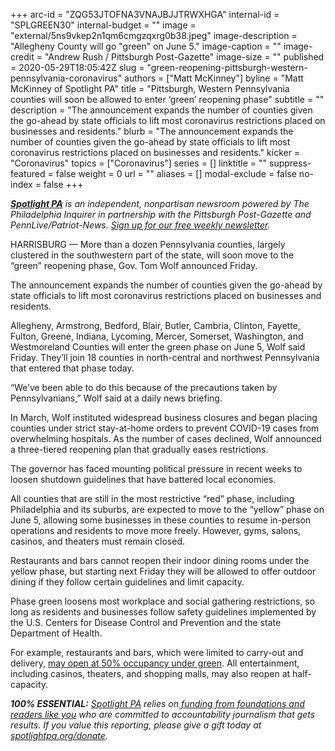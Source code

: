 +++
arc-id = "ZQG53JTOFNA3VNAJBJJTRWXHGA"
internal-id = "SPLGREEN30"
internal-budget = ""
image = "external/5ns9vkep2n1qm6cmgzqxrg0b38.jpeg"
image-description = "Allegheny County will go \"green\" on June 5."
image-caption = ""
image-credit = "Andrew Rush / Pittsburgh Post-Gazette"
image-size = ""
published = 2020-05-29T18:05:42Z
slug = "green-reopening-pittsburgh-western-pennsylvania-coronavirus"
authors = ["Matt McKinney"]
byline = "Matt McKinney of Spotlight PA"
title = "Pittsburgh, Western Pennsylvania counties will soon be allowed to enter ‘green’ reopening phase"
subtitle = ""
description = "The announcement expands the number of counties given the go-ahead by state officials to lift most coronavirus restrictions placed on businesses and residents."
blurb = "The announcement expands the number of counties given the go-ahead by state officials to lift most coronavirus restrictions placed on businesses and residents."
kicker = "Coronavirus"
topics = ["Coronavirus"]
series = []
linktitle = ""
suppress-featured = false
weight = 0
url = ""
aliases = []
modal-exclude = false
no-index = false
+++

<a href="https://lesspage.com/"><i><b>Spotlight PA</b></i></a><i> is an independent, nonpartisan newsroom powered by The Philadelphia Inquirer in partnership with the Pittsburgh Post-Gazette and PennLive/Patriot-News. </i><a href="https://lesspage.com/newsletters"><i>Sign up for our free weekly newsletter</i></a><i>.</i>

HARRISBURG — More than a dozen Pennsylvania counties, largely clustered in the southwestern part of the state, will soon move to the “green” reopening phase, Gov. Tom Wolf announced Friday.

The announcement expands the number of counties given the go-ahead by state officials to lift most coronavirus restrictions placed on businesses and residents.

Allegheny, Armstrong, Bedford, Blair, Butler, Cambria, Clinton, Fayette, Fulton, Greene, Indiana, Lycoming, Mercer, Somerset, Washington, and Westmoreland Counties will enter the green phase on June 5, Wolf said Friday. They’ll join 18 counties in north-central and northwest Pennsylvania that entered that phase today.

“We’ve been able to do this because of the precautions taken by Pennsylvanians,” Wolf said at a daily news briefing. 

<script src="https://lesspage.com/embed.js" async></script><div data-spl-embed-version="1" data-spl-src="https://lesspage.com/embeds/donate/"></div>

In March, Wolf instituted widespread business closures and began placing counties under strict stay-at-home orders to prevent COVID-19 cases from overwhelming hospitals. As the number of cases declined, Wolf announced a three-tiered reopening plan that gradually eases restrictions.

The governor has faced mounting political pressure in recent weeks to loosen shutdown guidelines that have battered local economies.

All counties that are still in the most restrictive “red” phase, including Philadelphia and its suburbs, are expected to move to the “yellow” phase on June 5, allowing some businesses in these counties to resume in-person operations and residents to move more freely. However, gyms, salons, casinos, and theaters must remain closed.

<script src="https://lesspage.com/embed.js" async></script><div data-spl-embed-version="1" data-spl-src="https://lesspage.com/embeds/newsletter/"></div>

Restaurants and bars cannot reopen their indoor dining rooms under the yellow phase, but starting next Friday they will be allowed to offer outdoor dining if they follow certain guidelines and limit capacity.

Phase green loosens most workplace and social gathering restrictions, so long as residents and businesses follow safety guidelines implemented by the U.S. Centers for Disease Control and Prevention and the state Department of Health.

For example, restaurants and bars, which were limited to carry-out and delivery, <a href="https://lesspage.com/news/2020/05/pennsylvania-coronavirus-reopening-tiers-phases-red-yellow-green/" target="_blank">may open at 50% occupancy under green</a>. All entertainment, including casinos, theaters, and shopping malls, may also reopen at half-capacity.

<i><b>100% ESSENTIAL:</b></i><i> </i><a href="https://lesspage.com/"><i>Spotlight PA</i></a><i> relies on</i><a href="https://lesspage.com/support"><i> funding from foundations and readers like you</i></a><i> who are committed to accountability journalism that gets results. If you value this reporting, please give a gift today at </i><a href="https://lesspage.com/donate"><i>spotlightpa.org/donate</i></a><i>.</i>
